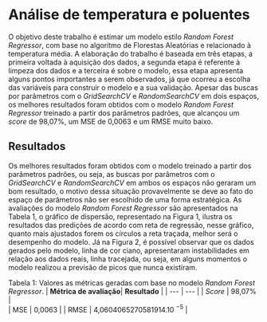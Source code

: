 # Análise de temperatura e poluentes

O objetivo deste trabalho é estimar um modelo estilo _Random Forest Regressor_, com base no algoritmo de Florestas Aleatórias e relacionado à temperatura média. A elaboração do trabalho é baseada em três etapas, a primeira voltada à aquisição dos dados, a segunda etapa é referente à limpeza dos dados e a terceira é sobre o modelo, essa etapa apresenta alguns pontos importantes a serem observados, já que ocorreu a escolha das variáveis para construir o modelo e a sua validação. Apesar das buscas por parâmetros com o _GridSearchCV_ e _RandomSearchCV_ em dois espaços, os melhores resultados foram obtidos com o modelo _Random Forest Regressor_ treinado a partir dos parâmetros padrões, que alcançou um _score_ de 98,07%, um MSE de 0,0063 e um RMSE muito baixo.

## Resultados

Os melhores resultados foram obtidos com o modelo treinado a partir dos parâmetros padrões, ou seja, as buscas por parâmetros com o _GridSearchCV_ e _RandomSearchCV_ em ambos os espaços não geraram um bom resultado, o motivo dessa situação provavelmente se deve ao fato do espaço de parâmetros não ser escolhido de uma forma estratégica. As avaliações do modelo _Random Forest Regressor_ são apresentados na Tabela 1, o gráfico de dispersão, representado na Figura 1, ilustra os resultados das predições de acordo com reta de regressão, nesse gráfico, quanto mais ajustados forem os círculos a reta traçada, melhor será o desempenho do modelo. Já na Figura 2, é possível observar que os dados gerados pelo modelo, linha de cor ciano, apresentaram instabilidades em relação aos dados reais, linha tracejada, ou seja, em alguns momentos o modelo realizou a previsão de picos que nunca existiram. 

Tabela 1: Valores as métricas geradas com base no modelo _Random Forest Regressor_.
| **Métrica de avaliação**| **Resultado** |
| --- | --- |
| *Score* | 98,07% |       
| MSE | 0,0063 |
| RMSE | 4,0604065270581914.10 $^{-5}$ |
